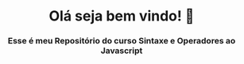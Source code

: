 <h1 align="center">Olá seja bem vindo! 👋</h1> 

<h3 align="center">Esse é meu Repositório do curso Sintaxe e Operadores ao Javascript</h3> 